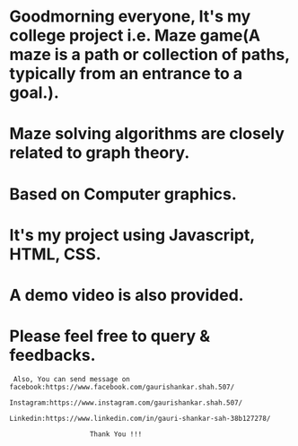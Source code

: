 
# Goodmorning everyone, It's my college project i.e. Maze game(A maze is a path or collection of paths, typically from an entrance to a goal.).
# Maze solving algorithms are closely related to graph theory.

# Based on Computer graphics. 
# It's my project using Javascript, HTML, CSS.


# A demo video is also provided.  



# Please feel free to query & feedbacks.  
     Also, You can send message on facebook:https://www.facebook.com/gaurishankar.shah.507/
					    Instagram:https://www.instagram.com/gaurishankar.shah.507/
                                            Linkedin:https://www.linkedin.com/in/gauri-shankar-sah-38b127278/

						Thank You !!!
